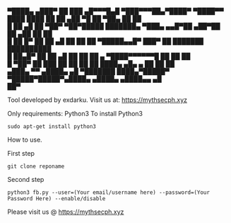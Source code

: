▀████▄     ▄███▀           ██  ███        ▄█▀▀▀█▄█              ▀███▀▀▀██▄▀████▀  ▀████▀▀
  ████    ████             ██   ██       ▄██    ▀█                ██   ▀██▄ ██      ██   
  █ ██   ▄█ ██ ▀██▀   ▀██▀█████ ███████▄ ▀███▄     ▄▄█▀██ ▄██▀██  ██   ▄██  ██      ██   
  █  ██  █▀ ██   ██   ▄█   ██   ██    ██   ▀█████▄▄█▀   ███▀  ██  ███████   ██████████   
  █  ██▄█▀  ██    ██ ▄█    ██   ██    ██ ▄     ▀████▀▀▀▀▀▀█       ██        ██      ██   
  █  ▀██▀   ██     ███     ██   ██    ██ ██     ████▄    ▄█▄    ▄ ██        ██      ██   
▄███▄ ▀▀  ▄████▄   ▄█      ▀███████  ████▄▀█████▀  ▀█████▀█████▀▄████▄    ▄████▄  ▄████▄▄
                 ▄█                                                                      
               ██▀                                                                       

Tool developed by exdarku.
Visit us at: https://mythsecph.xyz

Only requirements: Python3
To install Python3
```
sudo apt-get install python3
```

How to use.

First step
```
git clone reponame
```

Second step
```
python3 fb.py --user=(Your email/username here) --password=(Your Password Here) --enable/disable
```

Please visit us @ https://mythsecph.xyz
